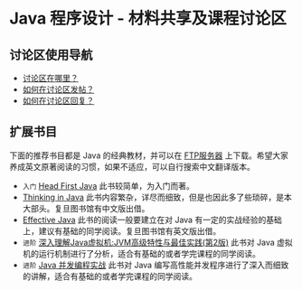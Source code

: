 # Java 程序设计 - 材料共享及课程讨论区

## 讨论区使用导航

- [讨论区在哪里？](https://github.com/java-b/Forum/issues)  
- [如何在讨论区发帖？](https://github.com/java-b/Forum/issues/3)  
- [如何在讨论区回复？](https://github.com/java-b/Forum/issues/2)  

## 扩展书目

下面的推荐书目都是 Java 的经典教材，并可以在 [FTP服务器](ftp://10.132.141.33) 上下载。希望大家养成英文原著阅读的习惯，如果不适应，可以自行搜索中文翻译版本。

- `入门` [Head First Java](https://letuscsolutions.files.wordpress.com/2014/09/head-first-java-2nd-edition.pdf) 此书较简单，为入门而著。
- [Thinking in Java](http://sd.blackball.lv/library/Thinking_in_Java_4th_edition.pdf) 此书内容繁杂，详尽而细致，但是也因此多了些琐碎，是本大部头。复旦图书馆有中文版出借。
- [Effective Java](http://files.blogjava.net/jlin/Effective_Java_2nd_Edition.pdf) 此书的阅读一般要建立在对 Java 有一定的实战经验的基础上，建议有基础的同学阅读。复旦图书馆有英文版出借。
- `进阶` [深入理解Java虚拟机:JVM高级特性与最佳实践(第2版)](https://book.douban.com/subject/6522893/) 此书对 Java 虚拟机的运行机制进行了分析，适合有基础的或者学完课程的同学阅读。
- `进阶` [Java 并发编程实战](https://book.douban.com/subject/10484692/) 此书对 Java 编写高性能并发程序进行了深入而细致的讲解，适合有基础的或者学完课程的同学阅读。
